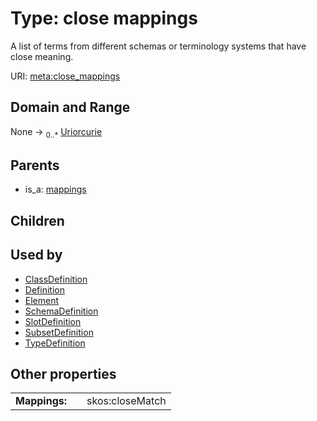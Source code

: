 
# Type: close mappings


A list of terms from different schemas or terminology systems that have close meaning.

URI: [meta:close_mappings](https://w3id.org/biolink/biolinkml/meta/close_mappings)


## Domain and Range

None ->  <sub>0..*</sub> [Uriorcurie](type/Uriorcurie.md)

## Parents

 *  is_a: [mappings](mappings.md)

## Children


## Used by

 * [ClassDefinition](ClassDefinition.md)
 * [Definition](Definition.md)
 * [Element](Element.md)
 * [SchemaDefinition](SchemaDefinition.md)
 * [SlotDefinition](SlotDefinition.md)
 * [SubsetDefinition](SubsetDefinition.md)
 * [TypeDefinition](TypeDefinition.md)

## Other properties

|  |  |  |
| --- | --- | --- |
| **Mappings:** | | skos:closeMatch |

